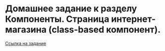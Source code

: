 # Домашнее задание к разделу Компоненты. Страница интернет-магазина (class-based компонент).

[Ссылка на задание ](https://github.com/netology-code/ra16-homeworks/tree/master/components/store-class)
